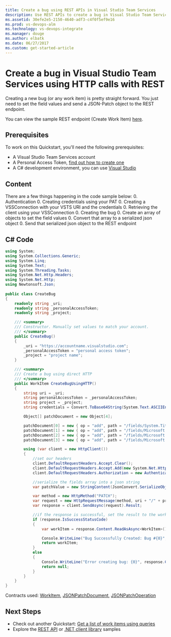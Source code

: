 ```yaml
---
title: Create a bug using REST APIs in Visual Studio Team Services
description: Use REST APIs to create a bug in Visual Studio Team Services.
ms.assetid: 30efe2e5-2150-4640-adf3-c4f0f5ef9e16
ms.prod: vs-devops-alm
ms.technology: vs-devops-integrate
ms.manager: douge
ms.author: elbatk
ms.date: 06/27/2017
ms.custom: get-started-article
---
```


# Create a bug in Visual Studio Team Services using HTTP calls with REST

Creating a new bug (or any work item) is pretty straight forward. You just need to set the field values and send a JSON-Patch object to the REST endpoint.

You can view the sample REST endpoint (Create Work Item) [here](https://review.docs.microsoft.com/en-us/rest/api/vsts/workitemtracking/createworkitem?branch=master).

## Prerequisites
To work on this Quickstart, you'll need the following prerequisites:

* A Visual Studio Team Services account
* A Personal Access Token, [find out how to create one](../get-started/authentication/PATs.md)
* A C# development environment, you can use [Visual Studio](https://www.visualstudio.com/vs/)


## Content  

There are a few things happening in the code sample below:
0. Authentication
    0. Creating credentials using your PAT
    0. Creating a VSSConnection with your VSTS URI and the credentials
0. Retrieving the client using your VSSConnection
0. Creating the bug
    0. Create an array of objects to set the field values
    0. Convert that array to a serialized json object
    0. Send that serialized json object to the REST endpoint



## C# Code
```cs
using System;
using System.Collections.Generic;
using System.Linq;
using System.Text;
using System.Threading.Tasks;
using System.Net.Http.Headers;
using System.Net.Http;
using Newtonsoft.Json;
 
public class CreateBug 
{
    readonly string _uri;
    readonly string _personalAccessToken;
    readonly string _project;

    /// <summary>
    /// Constructor. Manually set values to match your account.
    /// </summary>
    public CreateBug()
    {
        _uri = "https://accountname.visualstudio.com";
        _personalAccessToken = "personal access token";
        _project = "project name";
    }

    /// <summary>
    /// Create a bug using direct HTTP
    /// </summary>     
    public WorkItem CreateBugUsingHTTP()
    {
        string uri = _uri;
        string personalAccessToken = _personalAccessToken;
        string project = _project;
        string credentials = Convert.ToBase64String(System.Text.ASCIIEncoding.ASCII.GetBytes(string.Format("{0}:{1}", "", personalAccessToken)));

        Object[] patchDocument = new Object[4];

        patchDocument[0] = new { op = "add", path = "/fields/System.Title", value = "Authorization Errors" };
        patchDocument[1] = new { op = "add", path = "/fields/Microsoft.VSTS.TCM.ReproSteps", value = "Our authorization logic needs to allow for users with Microsoft accounts (formerly Live Ids) - http://msdn.microsoft.com/en-us/library/live/hh826547.aspx" };
        patchDocument[2] = new { op = "add", path = "/fields/Microsoft.VSTS.Common.Priority", value = "1" };
        patchDocument[3] = new { op = "add", path = "/fields/Microsoft.VSTS.Common.Severity", value = "2 - High" };

        using (var client = new HttpClient())
        {
            //set our headers
            client.DefaultRequestHeaders.Accept.Clear();
            client.DefaultRequestHeaders.Accept.Add(new System.Net.Http.Headers.MediaTypeWithQualityHeaderValue("application/json"));
            client.DefaultRequestHeaders.Authorization = new AuthenticationHeaderValue("Basic", credentials);

            //serialize the fields array into a json string
            var patchValue = new StringContent(JsonConvert.SerializeObject(patchDocument), Encoding.UTF8, "application/json-patch+json");

            var method = new HttpMethod("PATCH");
            var request = new HttpRequestMessage(method, uri + "/" + project + "/_apis/wit/workitems/$Bug?api-version=2.2") { Content = patchValue };
            var response = client.SendAsync(request).Result;

            //if the response is successful, set the result to the workitem object
            if (response.IsSuccessStatusCode)
            {
                var workItem = response.Content.ReadAsAsync<WorkItem>().Result;

                Console.WriteLine("Bug Successfully Created: Bug #{0}", workItem.Id);
                return workItem;                    
            }
            else
            {
                Console.WriteLine("Error creating bug: {0}", response.Content);
                return null;
            }
        }
    }
}
```

Contracts used: [WorkItem](../../extend/reference/client/api/TFS/WorkItemTracking/Contracts/WorkItem.md), [JSONPatchDocument](../../extend/reference/client/api/vss/webapi/Contracts/jsonpatchdocument.md), [JSONPatchOperation](../../extend/reference/client/api/vss/webapi/Contracts/jsonpatchoperation.md)

## Next Steps

* Check out another Quickstart: [Get a list of work items using queries](./work-item-rest.md)
* Explore the [REST API](../get-started/rest/samples.md) or [.NET client library](../get-started/client-libraries/samples.md) samples